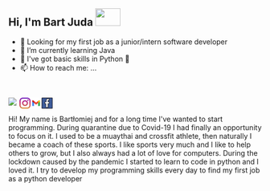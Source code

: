 ## Hi, I'm Bart Juda <img src="https://media.giphy.com/media/hvRJCLFzcasrR4ia7z/giphy.gif" width="50" height="35">

<!--
**west32/west32** is a ✨ _special_ ✨ repository because its `README.md` (this file) appears on your GitHub profile.



- 🔭 I’m currently working on 
- 🌱 I’m currently learning PYTHON
- 👯 I’m looking to collaborate on ...
- 🤔 I’m looking for help with ...
MuayThai 🥊 and CrossFit 🏋️ coach Looking for my first job as a python developer 🐍

- 😄 Pronouns: ...
- ⚡ Fun fact: ...
-->
- 🤔 Looking for my first job as a junior/intern software developer  
- 🌱 I’m currently learning Java
- 🔭 I've got basic skills in Python 🐍
- 📫 How to reach me: ...
<br>

[<img align="left"  width="22px" src="./linkedin.svg" />][linkedin]
[<img align="left"  width="22px" src="./instagram.svg" />][instagram]
[<img align="left"  width="22px" src="./gmail.svg" />][gmail]
[<img align="left"  width="22px" src="./facebook.svg" />][facebook]
<br>
<br>
Hi! My name is Bartłomiej and for a long time I've wanted to start programming. During quarantine due to Covid-19 I had finally an opportunity to focus on it. I used to be a muaythai and crossfit athlete, then naturally I became a coach of these sports. I like sports very much and I like to help others to grow, but I also always had a lot of love for computers. During the lockdown caused by the pandemic I started to learn to code in python and I loved it. I try to develop my programming skills every day to find my first job as a python developer 

[linkedin]: https://www.linkedin.com/in/bart%C5%82omiej-juda-9a9220224/
[instagram]: https://www.instagram.com/bartekjuda_coach/?hl=pl
[gmail]: mailto:bartekjkk@gmail.com
[facebook]: https://www.facebook.com/bartek.juda.9
